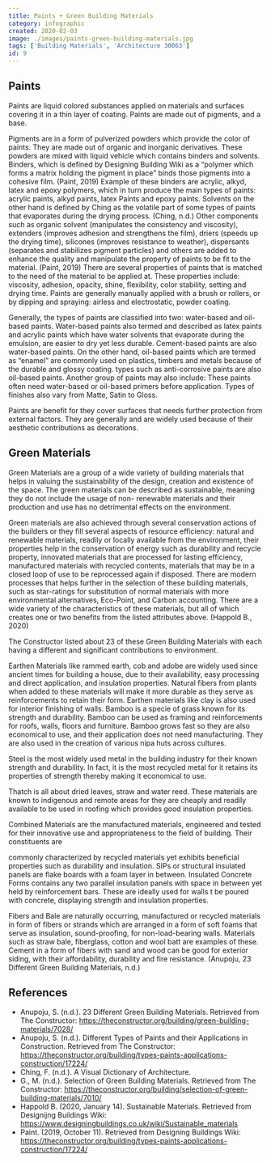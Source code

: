 ```yaml
---
title: Paints + Green Building Materials
category: infographic
created: 2020-02-03
image: ./images/paints-green-building-materials.jpg
tags: ['Building Materials', 'Architecture 30063']
id: 9
---
```


## Paints

Paints are liquid colored substances applied on materials and surfaces covering it in a thin layer of coating. Paints are made out of pigments, and a base.

Pigments are in a form of pulverized powders which provide the color of paints. They are made out of organic and inorganic derivatives. These powders are mixed with liquid vehicle which contains binders and solvents. Binders, which is defined by Designing Building Wiki as a “polymer which forms a matrix holding the pigment in place” binds those pigments into a cohesive film. (Paint, 2019) Example of these binders are acrylic, alkyd, latex and epoxy polymers, which in turn produce the main types of paints: acrylic paints, alkyd paints, latex Paints and epoxy paints. Solvents on the other hand is defined by Ching as the volatile part of some types of paints that evaporates during the drying process. (Ching, n.d.)
Other components such as organic solvent (manipulates the consistency and viscosity), extenders (improves adhesion and strengthens the film), driers (speeds up the drying time), silicones (improves resistance to weather), dispersants (separates and stabilizes pigment particles) and others are added to enhance the quality and manipulate the property of paints to be fit to the material. (Paint, 2019)
There are several properties of paints that is matched to the need of the material to be applied at. These properties include: viscosity, adhesion, opacity, shine, flexibility, color stability, setting and drying time.
Paints are generally manually applied with a brush or rollers, or by dipping and spraying: airless and electrostatic, powder coating.

Generally, the types of paints are classified into two: water-based and oil-based paints. Water-based paints also termed and described as latex paints and acrylic paints which have water solvents that evaporate during the emulsion, are easier to dry yet less durable. Cement-based paints are also water-based paints. On the other hand, oil-based paints which are termed as “enamel” are commonly used on plastics, timbers and metals because of the durable and glossy coating. types such as anti-corrosive paints are also oil-based paints. Another group of paints may also include: These paints often need water-based or oil-based primers before application. Types of finishes also vary from Matte, Satin to Gloss.

Paints are benefit for they cover surfaces that needs further protection from external factors. They are generally and are widely used because of their aesthetic contributions as decorations.

## Green Materials

Green Materials are a group of a wide variety of building materials that helps in valuing the sustainability of the design, creation and existence of the space. The green materials can be described as sustainable, meaning they do not include the usage of non- renewable materials and their production and use has no detrimental effects on the environment.

Green materials are also achieved through several conservation actions of the builders or they fill several aspects of resource efficiency: natural and renewable materials, readily or locally available from the environment, their properties help in the conservation of energy such as durability and recycle property, innovated materials that are processed for lasting efficiency, manufactured materials with recycled contents, materials that may be in a closed loop of use to be reprocessed again if disposed. There are modern processes that helps further in the selection of these building materials, such as star-ratings for substitution of normal materials with more environmental alternatives, Eco-Point, and Carbon accounting. There are a wide variety of the characteristics of these materials, but all of which creates one or two benefits from the listed attributes above. (Happold B., 2020)

The Constructor listed about 23 of these Green Building Materials with each having a different and significant contributions to environment.

Earthen Materials like rammed earth, cob and adobe are widely used since ancient times for building a house, due to their availability, easy processing and direct application, and insulation properties. Natural fibers from plants when added to these materials will make it more durable as they serve as reinforcements to retain their form. Earthen materials like clay is also used for interior finishing of walls.
Bamboo is a specie of grass known for its strength and durability. Bamboo can be used as framing and reinforcements for roofs, walls, floors and furniture. Bamboo grows fast so they are also economical to use, and their application does not need manufacturing. They are also used in the creation of various nipa huts across cultures.

Steel is the most widely used metal in the building industry for their known strength and durability. In fact, it is the most recycled metal for it retains its properties of strength thereby making it economical to use.

Thatch is all about dried leaves, straw and water reed. These materials are known to indigenous and remote areas for they are cheaply and readily available to be used in roofing which provides good insulation properties.

Combined Materials are the manufactured materials, engineered and tested for their innovative use and appropriateness to the field of building. Their constituents are
 
commonly characterized by recycled materials yet exhibits beneficial properties such as durability and insulation. SIPs or structural insulated panels are flake boards with a foam layer in between. Insulated Concrete Forms contains any two parallel insulation panels with space in between yet held by reinforcement bars. These are ideally used for walls t be poured with concrete, displaying strength and insulation properties.

Fibers and Bale are naturally occurring, manufactured or recycled materials in form of fibers or strands which are arranged in a form of soft foams that serve as insulation, sound-proofing, for non-load-bearing walls. Materials such as straw bale, fiberglass, cotton and wool batt are examples of these. Cement in a form of fibers with sand and wood can be good for exterior siding, with their affordability, durability and fire resistance. (Anupoju, 23 Different Green Building Materials, n.d.)


## References

- Anupoju, S. (n.d.). 23 Different Green Building Materials. Retrieved from The Constructor: https://theconstructor.org/building/green-building-materials/7028/
- Anupoju, S. (n.d.). Different Types of Paints and their Applications in Construction. Retrieved from The Constructor: https://theconstructor.org/building/types-paints-applications-construction/17224/
- Ching, F. (n.d.). A Visual Dictionary of Architecture.
- G., M. (n.d.). Selection of Green Building Materials. Retrieved from The Constructor: https://theconstructor.org/building/selection-of-green-building-materials/7010/
- Happold B. (2020, January 14). Sustainable Materials. Retrieved from Designijng Buildings Wiki: https://www.designingbuildings.co.uk/wiki/Sustainable_materials
- Paint. (2019, October 11). Retrieved from Designing Buildings Wiki: https://theconstructor.org/building/types-paints-applications-construction/17224/
